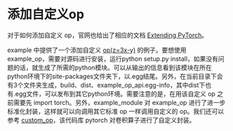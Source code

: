 # 添加自定义op

对于如何添加自定义 op，官网也给出了相应的文档 [Extending PyTorch](https://pytorch.org/docs/stable/notes/extending.html#extending-torch-autograd)。

example 中提供了一个添加自定义 [op(z=3x-y)](http://www.shijinglei.com/2019/12/21/pytorch-%E6%B7%BB%E5%8A%A0c%E5%AE%9E%E7%8E%B0%E7%9A%84%E8%87%AA%E5%AE%9A%E4%B9%89op/) 的例子。要想使用 example_op，需要对源码进行安装，运行python setup.py install，如果没有问题的话，就生成了所需的python模块。可以从输出的信息看到该模块在所在python环境下的site-packages文件夹下，以.egg结尾。另外，在当前目录下会有3个文件夹生成，build、dist、example_op_api.egg-info，其中dist下也有.egg文件，可以发布到其它python环境。需要注意的是，在用该自定义 op 之前需要先 import torch。另外，example_module 对 example_op 进行了进一步标准化封装，这样就可以向调用其它标准 op 一样调用自定义的 op。我们还可以参考 [custom_op](https://github.com/huangtinglin/PyTorch-extension-Convolution)，该代码库 pytorch 对卷积算子进行了自定义封装。